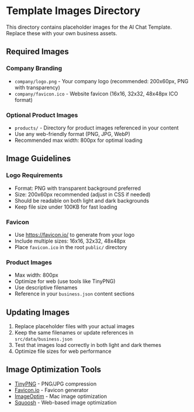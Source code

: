 # Template Images Directory

This directory contains placeholder images for the AI Chat Template. Replace these with your own business assets.

## Required Images

### Company Branding
- `company/logo.png` - Your company logo (recommended: 200x60px, PNG with transparency)
- `company/favicon.ico` - Website favicon (16x16, 32x32, 48x48px ICO format)

### Optional Product Images
- `products/` - Directory for product images referenced in your content
- Use any web-friendly format (PNG, JPG, WebP)
- Recommended max width: 800px for optimal loading

## Image Guidelines

### Logo Requirements
- Format: PNG with transparent background preferred
- Size: 200x60px recommended (adjust in CSS if needed)
- Should be readable on both light and dark backgrounds
- Keep file size under 100KB for fast loading

### Favicon
- Use https://favicon.io/ to generate from your logo
- Include multiple sizes: 16x16, 32x32, 48x48px
- Place `favicon.ico` in the root `public/` directory

### Product Images
- Max width: 800px
- Optimize for web (use tools like TinyPNG)
- Use descriptive filenames
- Reference in your `business.json` content sections

## Updating Images

1. Replace placeholder files with your actual images
2. Keep the same filenames or update references in `src/data/business.json`
3. Test that images load correctly in both light and dark themes
4. Optimize file sizes for web performance

## Image Optimization Tools

- [TinyPNG](https://tinypng.com/) - PNG/JPG compression
- [Favicon.io](https://favicon.io/) - Favicon generator
- [ImageOptim](https://imageoptim.com/) - Mac image optimization
- [Squoosh](https://squoosh.app/) - Web-based image optimization